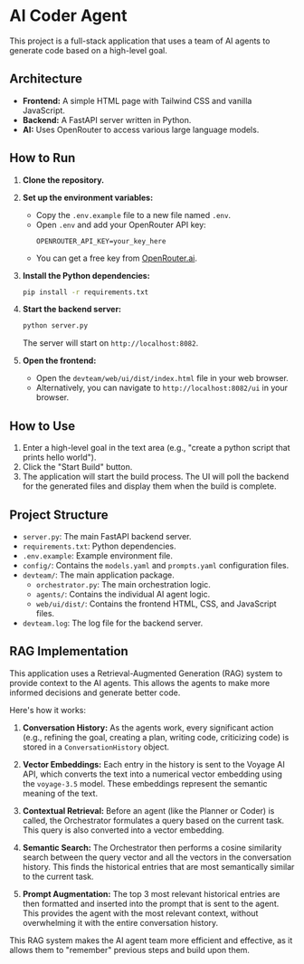 # AI Coder Agent

This project is a full-stack application that uses a team of AI agents to generate code based on a high-level goal.

## Architecture

- **Frontend:** A simple HTML page with Tailwind CSS and vanilla JavaScript.
- **Backend:** A FastAPI server written in Python.
- **AI:** Uses OpenRouter to access various large language models.

## How to Run

1.  **Clone the repository.**

2.  **Set up the environment variables:**
    - Copy the `.env.example` file to a new file named `.env`.
    - Open `.env` and add your OpenRouter API key:
      ```
      OPENROUTER_API_KEY=your_key_here
      ```
    - You can get a free key from [OpenRouter.ai](https://openrouter.ai/).

3.  **Install the Python dependencies:**
    ```bash
    pip install -r requirements.txt
    ```

4.  **Start the backend server:**
    ```bash
    python server.py
    ```
    The server will start on `http://localhost:8082`.

5.  **Open the frontend:**
    - Open the `devteam/web/ui/dist/index.html` file in your web browser.
    - Alternatively, you can navigate to `http://localhost:8082/ui` in your browser.

## How to Use

1.  Enter a high-level goal in the text area (e.g., "create a python script that prints hello world").
2.  Click the "Start Build" button.
3.  The application will start the build process. The UI will poll the backend for the generated files and display them when the build is complete.

## Project Structure

- `server.py`: The main FastAPI backend server.
- `requirements.txt`: Python dependencies.
- `.env.example`: Example environment file.
- `config/`: Contains the `models.yaml` and `prompts.yaml` configuration files.
- `devteam/`: The main application package.
  - `orchestrator.py`: The main orchestration logic.
  - `agents/`: Contains the individual AI agent logic.
  - `web/ui/dist/`: Contains the frontend HTML, CSS, and JavaScript files.
- `devteam.log`: The log file for the backend server.

## RAG Implementation

This application uses a Retrieval-Augmented Generation (RAG) system to provide context to the AI agents. This allows the agents to make more informed decisions and generate better code.

Here's how it works:

1.  **Conversation History:** As the agents work, every significant action (e.g., refining the goal, creating a plan, writing code, criticizing code) is stored in a `ConversationHistory` object.

2.  **Vector Embeddings:** Each entry in the history is sent to the Voyage AI API, which converts the text into a numerical vector embedding using the `voyage-3.5` model. These embeddings represent the semantic meaning of the text.

3.  **Contextual Retrieval:** Before an agent (like the Planner or Coder) is called, the Orchestrator formulates a query based on the current task. This query is also converted into a vector embedding.

4.  **Semantic Search:** The Orchestrator then performs a cosine similarity search between the query vector and all the vectors in the conversation history. This finds the historical entries that are most semantically similar to the current task.

5.  **Prompt Augmentation:** The top 3 most relevant historical entries are then formatted and inserted into the prompt that is sent to the agent. This provides the agent with the most relevant context, without overwhelming it with the entire conversation history.

This RAG system makes the AI agent team more efficient and effective, as it allows them to "remember" previous steps and build upon them.
